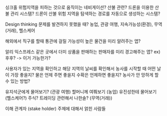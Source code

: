 싱크홀 위험지역을 피하는 것으로 움직이는 네비게이션?
산불 관련?
드론을 이용한 산불 관리 시스템?
드론이 산불 위험 지역을 탐색하는 경로를 자동으로 생성하는 시스템?

Design thinking
문제를 발견하지 못했을 때?
농업, 관광 여행, 지속가능성(환경), 무역(거래), 헬스케어

해외에서 직구를 할때 통관에 걸릴 가능성이 높은 물건을 미리 알려주는 앱?

알리 익스프레스 같은 곳에서 더미 상품을 판매하는 판매자를 미리 경고해주는 앱? ex) 후후? -> 이거 가능한가?

사용자가 있는 지역을 확인하고 해당 지역의 날씨를 확인해서 농사를 시작할 때 어떤 날이 가장 좋을지? 물은 언제 주면 좋을지 수확은 언제하면 좋을지?
농사가 안 망하게 할 수 있는 방법?

유지석군에게 물어보기? (관광 여행)
할머니께 여쭤보기 (농업)
유진성한테 물어보기 (헬스케어?)
주식? 트레이딩 관련해서 나한솔? (무역(거래))

이해 관계자 (stake holder)
주제에 대해서 얽힌 사람들